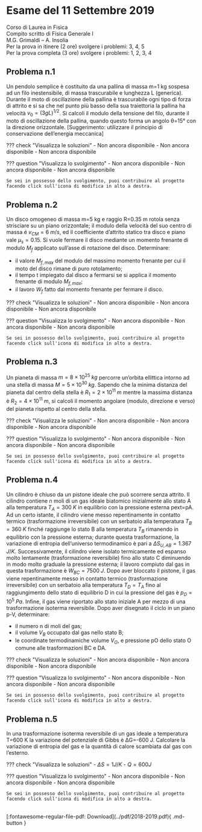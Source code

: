 # Esame del 11 Settembre 2019
Corso di Laurea in Fisica <br>
Compito scritto di Fisica Generale I <br>
M.G. Grimaldi – A. Insolia <br>
Per la prova in itinere (2 ore) svolgere i problemi: 3, 4, 5 <br>
Per la prova completa (3 ore) svolgere i problemi: 1, 2, 3, 4 <br>

## Problema n.1
Un pendolo semplice è costituito da una pallina di massa m=1 kg sospesa ad un filo inestensibile, di massa trascurabile e lunghezza L (generica). Durante il moto di oscillazione della pallina è trascurabile ogni tipo di forza di attrito e si sa che nel punto più basso della sua traiettoria la pallina ha velocità $v_0=(3gL)^{1/2}$. Si calcoli il modulo della tensione del filo, durante il moto di oscillazione della pallina, quando questo forma un angolo θ=15° con la direzione orizzontale. [Suggerimento: utilizzare il principio di conservazione dell’energia meccanica]

??? check "Visualizza le soluzioni"
    - Non ancora disponibile
    - Non ancora disponibile
    - Non ancora disponibile

??? question "Visualizza lo svolgimento"
    - Non ancora disponibile
    - Non ancora disponibile
    - Non ancora disponibile
    
    Se sei in possesso dello svolgimento, puoi contribuire al progetto facendo click sull'icona di modifica in alto a destra.

## Problema n.2
Un disco omogeneo di massa m=5 kg e raggio R=0.35 m rotola senza strisciare su un piano orizzontale; il modulo della velocità del suo centro di massa é $v_{CM}=6 \; m/s$, ed il coefficiente d’attrito statico tra disco e piano vale $μ_s= 0.15$. Si vuole fermare il disco mediante un momento frenante di modulo $M_f$ applicato sull’asse di rotazione del disco. Determinare: 

- il valore $M_{f,max}$ del modulo del massimo momento frenante per cui il moto del disco rimane di puro rotolamento; 
- il tempo t impiegato dal disco a fermarsi se si applica il momento frenante di modulo $M_{f,max}$;
- il lavoro $W_f$ fatto dal momento frenante per fermare il disco.

??? check "Visualizza le soluzioni"
    - Non ancora disponibile
    - Non ancora disponibile
    - Non ancora disponibile

??? question "Visualizza lo svolgimento"
    - Non ancora disponibile
    - Non ancora disponibile
    - Non ancora disponibile
    
    Se sei in possesso dello svolgimento, puoi contribuire al progetto facendo click sull'icona di modifica in alto a destra.

## Problema n.3
Un pianeta di massa $m=8×10^{25} \; kg$ percorre un’orbita ellittica intorno ad una stella di massa $M=5×10^{30} \; kg$. Sapendo che la minima distanza del pianeta dal centro della stella è $R_1=2×10^{11} \; m$ mentre la massima distanza è $R_2=4×10^{11} \; m$, si calcoli il momento angolare (modulo, direzione e verso) del pianeta rispetto al centro della stella.

??? check "Visualizza le soluzioni"
    - Non ancora disponibile
    - Non ancora disponibile
    - Non ancora disponibile

??? question "Visualizza lo svolgimento"
    - Non ancora disponibile
    - Non ancora disponibile
    - Non ancora disponibile
    
    Se sei in possesso dello svolgimento, puoi contribuire al progetto facendo click sull'icona di modifica in alto a destra.

## Problema n.4
Un cilindro è chiuso da un pistone ideale che può scorrere senza attrito. Il cilindro contiene n moli di un gas ideale biatomico inizialmente allo stato A alla temperatura $T_A=300 \; K$ in equilibrio con la pressione esterna pext=pA. Ad un certo istante, il cilindro viene messo repentinamente in contatto termico (trasformazione irreversibile) con un serbatoio alla temperatura $T_B=360 \; K$ finché raggiunge lo stato B alla temperatura $T_B$ rimanendo in equilibrio con la pressione esterna; durante questa trasformazione, la variazione di entropia dell’universo termodinamico è pari a $ΔS_{U,AB}=1.367 \; J/K$. Successivamente, il cilindro viene isolato termicamente ed espanso molto lentamente (trasformazione reversibile) fino allo stato C diminuendo in modo molto graduale la pressione esterna; il lavoro compiuto dal gas in questa trasformazione è $W_{BC}=7500 \; J$. Dopo aver bloccato il pistone, il gas viene repentinamente messo in contatto termico (trasformazione irreversibile) con un serbatoio alla temperatura $T_D=T_A$ fino al raggiungimento dello stato di equilibrio D in cui la pressione del gas è $p_D=10^5 \; Pa$. Infine, il gas viene riportato allo stato iniziale A per mezzo di una trasformazione isoterma reversibile. Dopo aver disegnato il ciclo in un piano p-V, determinare: 

- il numero n di moli del gas; 
- il volume $V_B$ occupato dal gas nello stato B; 
- le coordinate termodinamiche volume $V_O$, e pressione pO dello stato O comune alle trasformazioni BC e DA.

??? check "Visualizza le soluzioni"
    - Non ancora disponibile
    - Non ancora disponibile
    - Non ancora disponibile

??? question "Visualizza lo svolgimento"
    - Non ancora disponibile
    - Non ancora disponibile
    - Non ancora disponibile
    
    Se sei in possesso dello svolgimento, puoi contribuire al progetto facendo click sull'icona di modifica in alto a destra.

## Problema n.5
In una trasformazione isoterma reversibile di un gas ideale a temperatura T=600 K la variazione del potenziale di Gibbs è ΔG=-600 J. Calcolare la variazione di entropia del gas e la quantità di calore scambiata dal gas con l’esterno.

??? check "Visualizza le soluzioni"
    - $\Delta S=1 J/K$
    - $Q=600 J$

??? question "Visualizza lo svolgimento"
    - Non ancora disponibile
    - Non ancora disponibile
    - Non ancora disponibile
    
    Se sei in possesso dello svolgimento, puoi contribuire al progetto facendo click sull'icona di modifica in alto a destra.

<br>
[:fontawesome-regular-file-pdf: Download](../pdf/2018-2019.pdf){ .md-button }
